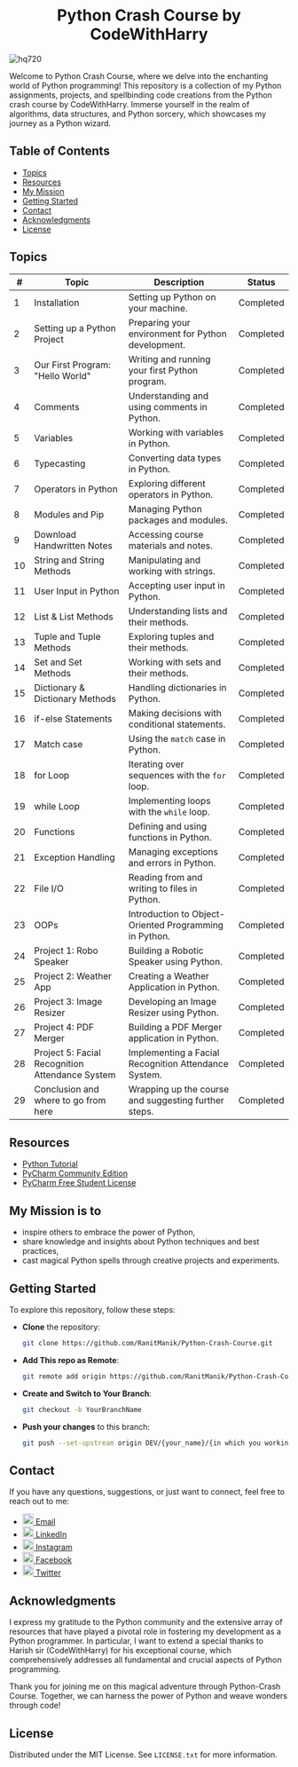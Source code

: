 <div align="center">
  <h1> Python Crash Course by CodeWithHarry</h1>
</div>

![hq720](https://github.com/RanitManik/Python-Wizardry-CodeWithHarry/assets/138437760/86142520-6ed0-46ab-8659-c959a415f0a9)

Welcome to Python Crash Course, where we delve into the enchanting world of Python programming! This repository is a collection of my Python assignments, projects, and spellbinding code creations from the Python crash course by CodeWithHarry. Immerse yourself in the realm of algorithms, data structures, and Python sorcery, which showcases my journey as a Python wizard.

## Table of Contents

- [Topics](#topics)
- [Resources](#resources)
- [My Mission](#my-mission-is-to)
- [Getting Started](#getting-started)
- [Contact](#contact)
- [Acknowledgments](#acknowledgments)
- [License](#license)

## Topics

| #   | Topic                                     | Description                                           | Status      |
| --- | ----------------------------------------- | ----------------------------------------------------- | ----------- |
| 1   | Installation                             | Setting up Python on your machine.                    | Completed   |
| 2   | Setting up a Python Project               | Preparing your environment for Python development.   | Completed   |
| 3   | Our First Program: "Hello World"          | Writing and running your first Python program.       | Completed   |
| 4   | Comments                                  | Understanding and using comments in Python.          | Completed   |
| 5   | Variables                                 | Working with variables in Python.                     | Completed   |
| 6   | Typecasting                               | Converting data types in Python.                      | Completed   |
| 7   | Operators in Python                       | Exploring different operators in Python.             | Completed   |
| 8   | Modules and Pip                           | Managing Python packages and modules.                 | Completed   |
| 9   | Download Handwritten Notes                | Accessing course materials and notes.                | Completed   |
| 10  | String and String Methods                 | Manipulating and working with strings.               | Completed   |
| 11  | User Input in Python                      | Accepting user input in Python.                      | Completed   |
| 12  | List & List Methods                       | Understanding lists and their methods.              | Completed   |
| 13  | Tuple and Tuple Methods                   | Exploring tuples and their methods.                  | Completed   |
| 14  | Set and Set Methods                       | Working with sets and their methods.                 | Completed   |
| 15  | Dictionary & Dictionary Methods           | Handling dictionaries in Python.                    | Completed   |
| 16  | if-else Statements                        | Making decisions with conditional statements.      | Completed   |
| 17  | Match case                                | Using the `match` case in Python.                    | Completed   |
| 18  | for Loop                                  | Iterating over sequences with the `for` loop.       | Completed   |
| 19  | while Loop                                | Implementing loops with the `while` loop.           | Completed   |
| 20  | Functions                                 | Defining and using functions in Python.             | Completed   |
| 21  | Exception Handling                        | Managing exceptions and errors in Python.           | Completed   |
| 22  | File I/O                                  | Reading from and writing to files in Python.        | Completed   |
| 23  | OOPs                                      | Introduction to Object-Oriented Programming in Python.| Completed |
| 24  | Project 1: Robo Speaker                   | Building a Robotic Speaker using Python.            | Completed   |
| 25  | Project 2: Weather App                    | Creating a Weather Application in Python.           | Completed   |
| 26  | Project 3: Image Resizer                  | Developing an Image Resizer using Python.           | Completed   |
| 27  | Project 4: PDF Merger                     | Building a PDF Merger application in Python.        | Completed   |
| 28  | Project 5: Facial Recognition Attendance System | Implementing a Facial Recognition Attendance System.| Completed |
| 29  | Conclusion and where to go from here       | Wrapping up the course and suggesting further steps.| Completed   |


## Resources

* [Python Tutorial](https://youtu.be/fqF9M92jzUo?si=mKAZ9WnS97VsjvM0)
* [PyCharm Community Edition](https://jb.gg/getPyCharm)
* [PyCharm Free Student License](https://jb.gg/GetStudentLicense)

## My Mission is to

- inspire others to embrace the power of Python,
- share knowledge and insights about Python techniques and best practices,
- cast magical Python spells through creative projects and experiments.

## Getting Started

To explore this repository, follow these steps:

- **Clone** the repository:

   ```bash
   git clone https://github.com/RanitManik/Python-Crash-Course.git
   ```

- **Add This repo as Remote**:

   ```bash
   git remote add origin https://github.com/RanitManik/Python-Crash-Course.git
   ```

- **Create and Switch to Your Branch**:

   ```bash
   git checkout -b YourBranchName
   ```

- **Push your changes** to this branch:

   ```bash
   git push --set-upstream origin DEV/{your_name}/{in which you working on}
   ```

## Contact

If you have any questions, suggestions, or just want to connect, feel free to reach out to me:

- [<img src="https://cdn4.iconfinder.com/data/icons/social-media-logos-6/512/112-gmail_email_mail-512.png" width="20" /> Email](mailto:ranitmanik.dev@gmail.com)
- [<img src="https://upload.wikimedia.org/wikipedia/commons/thumb/c/ca/LinkedIn_logo_initials.png/480px-LinkedIn_logo_initials.png" width="20" /> LinkedIn](https://www.linkedin.com/in/ranit-manik/)
- [<img src="https://upload.wikimedia.org/wikipedia/commons/thumb/a/a5/Instagram_icon.png/600px-Instagram_icon.png" width="20" /> Instagram](https://www.instagram.com/ranit_manik_/)
- [<img src="https://upload.wikimedia.org/wikipedia/commons/6/6c/Facebook_Logo_2023.png" width="20" /> Facebook](https://www.facebook.com/RanitKumarManik/)
- [<img src="https://upload.wikimedia.org/wikipedia/commons/thumb/6/6f/Logo_of_Twitter.svg/512px-Logo_of_Twitter.svg.png" width="20" /> Twitter](https://twitter.com/RANIT_MANIK)

## Acknowledgments

I express my gratitude to the Python community and the extensive array of resources that have played a pivotal role in fostering my development as a Python programmer. In particular, I want to extend a special thanks to Harish sir (CodeWithHarry) for his exceptional course, which comprehensively addresses all fundamental and crucial aspects of Python programming.

Thank you for joining me on this magical adventure through Python-Crash Course. Together, we can harness the power of Python and weave wonders through code!

## License

Distributed under the MIT License. See `LICENSE.txt` for more information.
